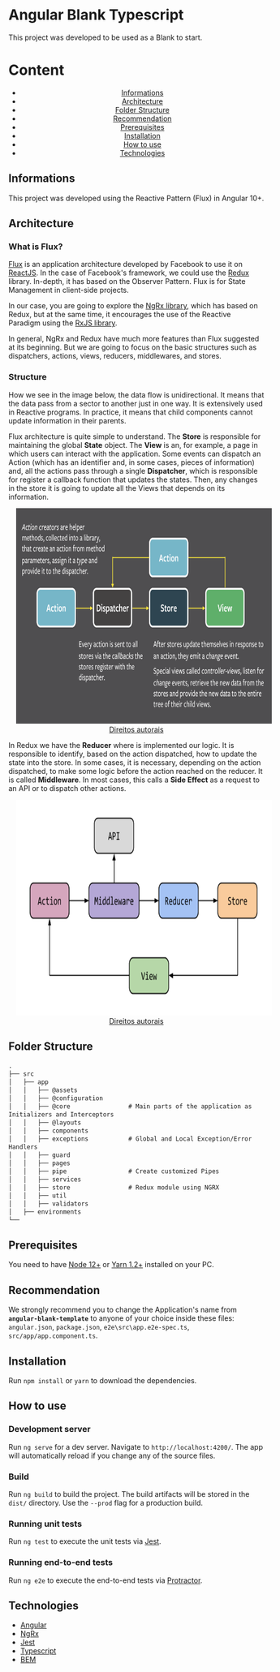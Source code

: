 # Angular Blank Typescript

This project was developed to be used as a Blank to start.

Content
==================
<ul align="center">
  <li>
    <a href="#informations">Informations</a>
  </li>
  <li>
    <a href="#architecture">Architecture</a>
  </li>
  <li>
    <a href="folder-structure">Folder Structure</a>
  </li>
  <li>
    <a href="#recommendation">Recommendation</a>
  </li>
  <li>
    <a href="#prerequisites">Prerequisites</a>
  </li>
  <li>
    <a href="#installation">Installation</a>
  </li>
  <li>
    <a href="#how-to-use">How to use</a>
  </li>
  <li>
    <a href="#technologies">Technologies</a>
  </li>
</ul>

## Informations

This project was developed using the Reactive Pattern (Flux) in Angular 10+.

## Architecture

### What is Flux?

[Flux](https://facebook.github.io/flux/) is an application architecture developed by Facebook to use it on [ReactJS](https://pt-br.reactjs.org/). In the case of Facebook's framework, we could use the [Redux](https://redux.js.org/) library. In-depth, it has based on the Observer Pattern. Flux is for State Management in client-side projects.

In our case, you are going to explore the [NgRx library](https://ngrx.io/), which has based on Redux, but at the same time, it encourages the use of the Reactive Paradigm using the [RxJS library](https://rxjs-dev.firebaseapp.com/).

In general, NgRx and Redux have much more features than Flux suggested at its beginning. But we are going to focus on the basic structures such as dispatchers, actions, views, reducers, middlewares, and stores.

### Structure

How we see in the image below, the data flow is unidirectional. It means that the data pass from a sector to another just in one way. It is extensively used in Reactive programs. In practice, it means that child components cannot update information in their parents.

Flux architecture is quite simple to understand. The **Store** is responsible for maintaining the global **State** object. The **View** is an, for example, a page in which users can interact with the application. Some events can dispatch an Action (which has an identifier and, in some cases, pieces of information) and, all the actions pass through a single **Dispatcher**, which is responsible for register a callback function that updates the states. Then, any changes in the store it is going to update all the Views that depends on its information.

<div align="center">
  <img style="margin: 0 15px !important" src="./github/images/flux-facebook.png" alt="flux-architecture" height="425" />
  <a href="https://facebook.github.io/flux/docs/in-depth-overview/">Direitos autorais</a>
</div>

In Redux we have the **Reducer** where is implemented our logic. It is responsible to identify, based on the action dispatched, how to update the state into the store.
In some cases, it is necessary, depending on the action dispatched, to make some logic before the action reached on the reducer. It is called **Middleware**. In most cases, this calls a **Side Effect** as a request to an API or to dispatch other actions.

<div align="center">
  <img style="margin: 0 15px !important" src="./github/images/redux-architecture-overview-middleware.png" alt="flux-architecture" height="425" />
  <a href="https://blog.novoda.com/introduction-to-redux-in-flutter/">Direitos autorais</a>
</div>

## Folder Structure

    .
    ├── src
    │   ├── app
    │   │   ├── @assets
    │   │   ├── @configuration
    │   │   ├── @core                # Main parts of the application as Initializers and Interceptors
    │   │   ├── @layouts
    │   │   ├── components
    │   │   ├── exceptions           # Global and Local Exception/Error Handlers
    │   │   ├── guard
    │   │   ├── pages
    │   │   ├── pipe                 # Create customized Pipes
    │   │   ├── services
    │   │   ├── store                # Redux module using NGRX
    │   │   ├── util
    │   │   ├── validators
    │   ├── environments
    └──

## Prerequisites

You need to have [Node 12+](https://nodejs.org/en/) or [Yarn 1.2+](https://yarnpkg.com/) installed on your PC.

## Recommendation

We strongly recommend you to change the Application's name from **`angular-blank-template`** to anyone of your choice inside these files: `angular.json`, `package.json`, `e2e\src\app.e2e-spec.ts`, `src/app/app.component.ts`.

## Installation

Run `npm install` or `yarn` to download the dependencies.

## How to use

### Development server

Run `ng serve` for a dev server. Navigate to `http://localhost:4200/`. The app will automatically reload if you change any of the source files.

### Build

Run `ng build` to build the project. The build artifacts will be stored in the `dist/` directory. Use the `--prod` flag for a production build.

### Running unit tests

Run `ng test` to execute the unit tests via [Jest](https://jestjs.io/).

### Running end-to-end tests

Run `ng e2e` to execute the end-to-end tests via [Protractor](http://www.protractortest.org/).

## Technologies

- [Angular](https://angular.io/)
- [NgRx](https://ngrx.io/)
- [Jest](https://jestjs.io/)
- [Typescript](https://www.typescriptlang.org/)
- [BEM](http://getbem.com/)
